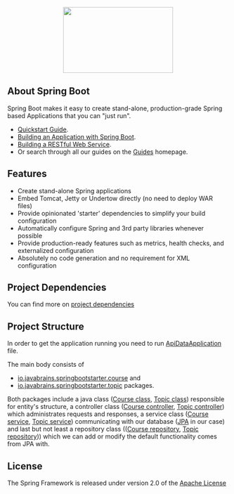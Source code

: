 <p align="center"><img src="https://i.ya-webdesign.com/images/spring-logo-png-6.png" width="250" height="150"></p>

## About Spring Boot

Spring Boot makes it easy to create stand-alone, production-grade Spring based Applications that you can "just run".

- [Quickstart Guide](https://spring.io/quickstart).
- [Building an Application with Spring Boot](https://spring.io/guides/gs/spring-boot/).
- [Building a RESTful Web Service](https://spring.io/guides/gs/rest-service/).
- Or search through all our guides on the [Guides](https://spring.io/guides) homepage.

## Features

- Create stand-alone Spring applications
- Embed Tomcat, Jetty or Undertow directly (no need to deploy WAR files)
- Provide opinionated 'starter' dependencies to simplify your build configuration
- Automatically configure Spring and 3rd party libraries whenever possible
- Provide production-ready features such as metrics, health checks, and externalized configuration
- Absolutely no code generation and no requirement for XML configuration

## Project Dependencies

You can find more on [project dependencies](pom.xml)

## Project Structure

In order to get the application running you need to run [ApiDataApplication](spring-basic-api/src/main/java/io/javabrains/ApiDataApplication.java) file.

The main body consists of
- [io.javabrains.springbootstarter.course](src/main/java/io/javabrains/springbootstarter/course) and
- [io.javabrains.springbootstarter.topic](src/main/java/io/javabrains/springbootstarter/topic) packages.

Both packages include a java class ([Course class](spring-basic-api/src/main/java/io/javabrains/springbootstarter/course/Course.java), [Topic class](spring-basic-api/src/main/java/io/javabrains/springbootstarter/topic/Topic.java)) responsible for entity's structure, a controller class ([Course controller](spring-basic-api/src/main/java/io/javabrains/springbootstarter/course/CourseController.java), [Topic controller](spring-basic-api/src/main/java/io/javabrains/springbootstarter/topic/TopicController.java)) which administrates requests and responses, a service class ([Course service](spring-basic-api/src/main/java/io/javabrains/springbootstarter/course/CourseService.java), [Topic service](spring-basic-api/src/main/java/io/javabrains/springbootstarter/topic/TopicService.java)) communicating with our database ([JPA](https://www.oracle.com/technetwork/java/javaee/tech/persistence-jsp-140049.html) in our case) and last but not least a repository class (([Course repository](spring-basic-api/src/main/java/io/javabrains/springbootstarter/course/CourseRepository.java), [Topic repository](spring-basic-api/src/main/java/io/javabrains/springbootstarter/topic/TopicRepository.java))) which we can add or modify the default functionality comes from JPA with.

## License

The Spring Framework is released under version 2.0 of the [Apache License](https://www.apache.org/licenses/LICENSE-2.0)
